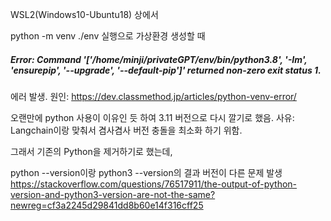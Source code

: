  WSL2(Windows10-Ubuntu18) 상에서
 
 python -m venv ./env  실행으로 가상환경 생성할 때
 
 ##### Error: Command '['/home/minji/privateGPT/env/bin/python3.8', '-Im', 'ensurepip', '--upgrade', '--default-pip']' returned non-zero exit status 1.
 
 에러 발생.
원인: https://dev.classmethod.jp/articles/python-venv-error/

 오랜만에 python 사용이 이유인 듯 하여 3.11 버전으로 다시 깔기로 했음. 사유: Langchain이랑 맞춰서 겸사겸사 버전 충돌을 최소화 하기 위함.


그래서 기존의 Python을 제거하기로 했는데, 

python --version이랑 python3 --version의 결과 버전이 다른 문제 발생
https://stackoverflow.com/questions/76517911/the-output-of-python-version-and-python3-version-are-not-the-same?newreg=cf3a2245d29841dd8b60e14f316cff25

